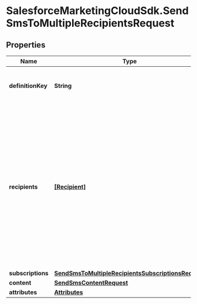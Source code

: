 # SalesforceMarketingCloudSdk.SendSmsToMultipleRecipientsRequest

## Properties
Name | Type | Description | Notes
------------ | ------------- | ------------- | -------------
**definitionKey** | **String** | Unique, user-generated key to access the definition object. | 
**recipients** | [**[Recipient]**](Recipient.md) | Array of recipient objects that contain parameters and metadata for the recipients, such as send tracking and personalization attributes. Use this parameter to send to multiple recipients in one request. Use either the recipient or recipients parameter, but not both. | 
**subscriptions** | [**SendSmsToMultipleRecipientsSubscriptionsRequest**](SendSmsToMultipleRecipientsSubscriptionsRequest.md) |  | [optional] 
**content** | [**SendSmsContentRequest**](SendSmsContentRequest.md) |  | [optional] 
**attributes** | [**Attributes**](Attributes.md) |  | [optional] 


